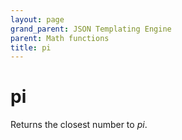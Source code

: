 ```yaml
---
layout: page
grand_parent: JSON Templating Engine
parent: Math functions
title: pi
---
```


# pi

Returns the closest number to *pi*.